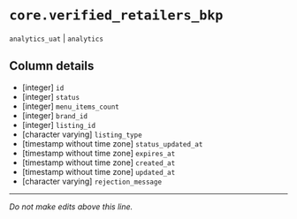 # `core.verified_retailers_bkp`
`analytics_uat` | `analytics`

## Column details
* [integer]   `id`
* [integer]   `status`
* [integer]   `menu_items_count`
* [integer]   `brand_id`
* [integer]   `listing_id`
* [character varying] `listing_type`
* [timestamp without time zone] `status_updated_at`
* [timestamp without time zone] `expires_at`
* [timestamp without time zone] `created_at`
* [timestamp without time zone] `updated_at`
* [character varying] `rejection_message`

-------------------------------------------------------------------------------
*Do not make edits above this line.*
